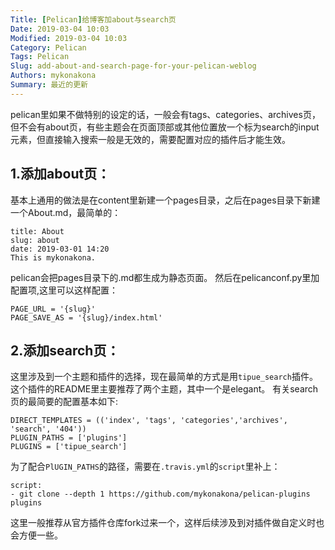 ```yaml
---
Title: [Pelican]给博客加about与search页
Date: 2019-03-04 10:03
Modified: 2019-03-04 10:03
Category: Pelican
Tags: Pelican
Slug: add-about-and-search-page-for-your-pelican-weblog
Authors: mykonakona
Summary: 最近的更新
---
```


pelican里如果不做特别的设定的话，一般会有tags、categories、archives页，但不会有about页，有些主题会在页面顶部或其他位置放一个标为search的input元素，但直接输入搜索一般是无效的，需要配置对应的插件后才能生效。

## 1.添加about页：
基本上通用的做法是在content里新建一个pages目录，之后在pages目录下新建一个About.md，最简单的：
```
title: About
slug: about
date: 2019-03-01 14:20
This is mykonakona.
```
pelican会把pages目录下的.md都生成为静态页面。
然后在pelicanconf.py里加配置项,这里可以这样配置：
```
PAGE_URL = '{slug}'
PAGE_SAVE_AS = '{slug}/index.html'
```

## 2.添加search页：
这里涉及到一个主题和插件的选择，现在最简单的方式是用`tipue_search`插件。这个插件的README里主要推荐了两个主题，其中一个是elegant。
有关search页的最简要的配置基本如下:
```
DIRECT_TEMPLATES = (('index', 'tags', 'categories','archives', 'search', '404'))  
PLUGIN_PATHS = ['plugins']
PLUGINS = ['tipue_search']
```

为了配合`PlUGIN_PATHS`的路径，需要在`.travis.yml`的`script`里补上：
```
script:
- git clone --depth 1 https://github.com/mykonakona/pelican-plugins plugins
```
这里一般推荐从官方插件仓库fork过来一个，这样后续涉及到对插件做自定义时也会方便一些。
